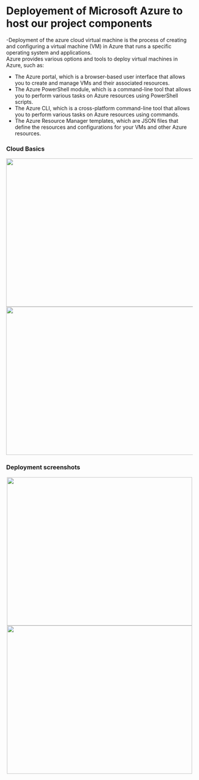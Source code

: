 <h1 center="align">Deployement of Microsoft Azure to host our project components</h1>

-Deployment of the azure cloud virtual machine is the process of creating and configuring a virtual machine (VM) in Azure that runs a specific operating system and applications.</br>
Azure provides various options and tools to deploy virtual machines in Azure, such as:</br>

- The Azure portal, which is a browser-based user interface that allows you to create and manage VMs
and their associated resources.</br>
- The Azure PowerShell module, which is a command-line tool that allows you to perform various tasks
on Azure resources using PowerShell scripts.</br>
- The Azure CLI, which is a cross-platform command-line tool that allows you to perform various tasks
on Azure resources using commands.</br>
- The Azure Resource Manager templates, which are JSON files that define the resources and
configurations for your VMs and other Azure resources.</br>

<h3 center="align">Cloud Basics</h3>
<p align="center">
  <img src="/Project-HoneyPot-RaspberryPi/Images/cloud-computing-types.PNG" width="600" height="400">
  <img src="Project-HoneyPot-RaspberryPi/Images/cloud-paas-saas-iaas.PNG" width="600" height="400">
</p>


 <h3 center="align">Deployment screenshots </h3>
<p align="center">
   <img src="Project-HoneyPot-RaspberryPi/Images/Microsoft Azure Deployment.jpeg" width="500" height="400">
   <img src="Project-HoneyPot-RaspberryPi/Images/Microsoft Azure final configuration.jpeg" width="500" height="400">
</p>
